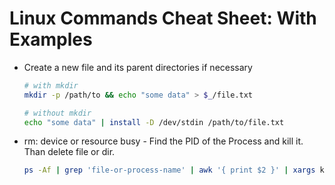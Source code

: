 # Linux Commands Cheat Sheet: With Examples

* Create a new file and its parent directories if necessary
  ```bash
  # with mkdir
  mkdir -p /path/to && echo "some data" > $_/file.txt
  
  # without mkdir
  echo "some data" | install -D /dev/stdin /path/to/file.txt
  ```

* rm: device or resource busy - Find the PID of the Process and kill it. Than delete file or dir.

  ```bash
  ps -Af | grep 'file-or-process-name' | awk '{ print $2 }' | xargs kill
  ```

